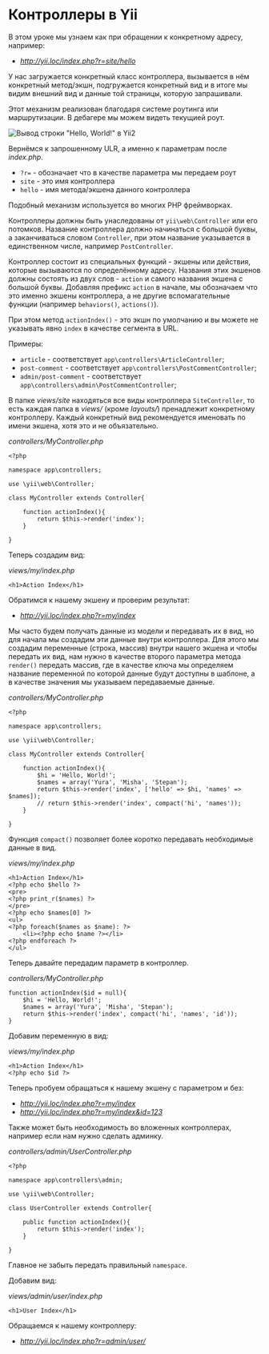 # Контроллеры в Yii

В этом уроке мы узнаем как при обращении к конкретному адресу, например:

* *http://yii.loc/index.php?r=site/hello*

У нас загружается конкретный класс контроллера, вызывается в нём конкретный метод/экшн, подгружается конкретный вид и в итоге мы видим внешний вид и данные той страницы, которую запрашивали.

Этот механизм реализован благодаря системе роутинга или маршрутизации. В дебагере мы можем видеть текущией роут.

![Вывод строки "Hello, World!" в Yii2](https://github.com/kamuz/study/blob/master/content/yii/content/img/debug-routing-yii.png?raw=true)

Вернёмся к запрошенному ULR, а именно к параметрам после *index.php*.

* `?r=` - обозначает что в качестве параметра мы передаем роут
* `site` - это имя контроллера
* `hello` - имя метода/экшена данного контроллера

Подобный механизм используется во многих PHP фреймворках.

Контроллеры должны быть унаследованы от `yii\web\Controller` или его потомков. Название контроллера должно начинаться с большой буквы, а заканчиваться словом `Controller`, при этом название указывается в единственном числе, например `PostController`.

Контроллер состоит из специальных функций - экшены или действия, которые вызываются по определённому адресу. Названия этих экшенов должны состоять из двух слов - `action` и самого названия экшена с большой буквы. Добавляя префикс `action` в начале, мы обозначаем что это именно экшены контроллера, а не другие вспомагательные функции (например `behaviors()`, `actions()`).

При этом метод `actionIndex()` - это экшн по умолчанию и вы можете не указывать явно `index` в качестве сегмента в URL.

Примеры:

* `article` - соответствует `app\controllers\ArticleController`;
* `post-comment` - соответствует `app\controllers\PostCommentController`;
* `admin/post-comment` - соответствует `app\controllers\admin\PostCommentController`;

В папке *views/site* находяться все виды контроллера `SiteController`, то есть каждая папка в *views/* (кроме *layouts/*) пренадлежит конкретному контроллеру. Каждый конкретный вид рекомендуется именовать по имени экшена, хотя это и не объязательно.

*controllers/MyController.php*

```
<?php

namespace app\controllers;

use \yii\web\Controller;

class MyController extends Controller{

    function actionIndex(){
        return $this->render('index');
    }

}
```

Теперь создадим вид:

*views/my/index.php*

```
<h1>Action Index</h1>
```

Обратимся к нашему экшену и проверим результат:

* *http://yii.loc/index.php?r=my/index*

Мы часто будем получать данные из модели и передавать их в вид, но для начала мы создадим эти данные внутри контроллера. Для этого мы создадим переменные (строка, массив) внутри нашего экшена и чтобы передать их вид, нам нужно в качестве второго параметра метода `render()` передать массив, где в качестве ключа мы определяем название переменной по которой данные будут доступны в шаблоне, а в качестве значения мы указываем передаваемые данные.

*controllers/MyController.php*

```
<?php

namespace app\controllers;

use \yii\web\Controller;

class MyController extends Controller{

    function actionIndex(){
        $hi = 'Hello, World!';
        $names = array('Yura', 'Misha', 'Stepan');
        return $this->render('index', ['hello' => $hi, 'names' => $names]);
        // return $this->render('index', compact('hi', 'names'));
    }

}
```

Функция `compact()` позволяет более коротко передавать необходимые данные в вид.

*views/my/index.php*

```
<h1>Action Index</h1>
<?php echo $hello ?>
<pre>
<?php print_r($names) ?>
</pre>
<?php echo $names[0] ?>
<ul>
<?php foreach($names as $name): ?>
    <li><?php echo $name ?></li>
<?php endforeach ?>
</ul>
```

Теперь давайте передадим параметр в контроллер.

*controllers/MyController.php*

```
function actionIndex($id = null){
    $hi = 'Hello, World!';
    $names = array('Yura', 'Misha', 'Stepan');
    return $this->render('index', compact('hi', 'names', 'id'));
}
```

Добавим переменную в вид:

*views/my/index.php*

```
<h1>Action Index</h1>
<?php echo $id ?>
```

Теперь пробуем обращаться к нашему экшену с параметром и без:

* *http://yii.loc/index.php?r=my/index*
* *http://yii.loc/index.php?r=my/index&id=123*

Также может быть необходимость во вложенных контроллерах, например если нам нужно сделать админку.

*controllers/admin/UserController.php*

```
<?php

namespace app\controllers\admin;

use \yii\web\Controller;

class UserController extends Controller{

    public function actionIndex(){
        return $this->render('index');
    }

}
```

Главное не забыть передать правильный `namespace`.

Добавим вид:

*views/admin/user/index.php*

```
<h1>User Index</h1>
```

Обращаемся к нашему контроллеру:

* *http://yii.loc/index.php?r=admin/user/*